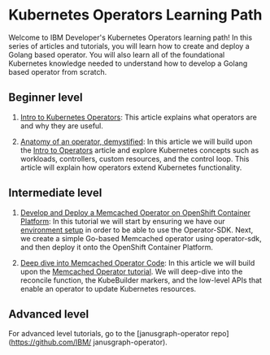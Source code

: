 # Kubernetes Operators Learning Path

Welcome to IBM Developer's Kubernetes Operators learning path! In this series of articles and tutorials, you will learn how to create and 
deploy a Golang based operator. You will also learn all of the foundational Kubernetes knowledge needed to understand how to develop
a Golang based operator from scratch. 

## Beginner level
1. [Intro to Kubernetes Operators](https://github.com/IBM/create-and-deploy-memcached-operator-using-go/blob/main/INTRO_TO_OPERATORS.md): This article explains what operators 
are and why they are useful.

2. [Anatomy of an operator, demystified](https://github.com/IBM/create-and-deploy-memcached-operator-using-go/blob/main/articles/demystified.md): In this article we will build upon the [Intro to Operators](https://github.com/IBM/create-and-deploy-memcached-operator-using-go/blob/main/INTRO_TO_OPERATORS.md) article and explore Kubernetes concepts such as workloads, controllers, custom resources, and the control loop. This article will explain how operators extend
Kubernetes functionality. 

## Intermediate level

1. [Develop and Deploy a Memcached Operator on OpenShift Container Platform](https://github.com/IBM/create-and-deploy-memcached-operator-using-go/blob/main/BEGINNER_TUTORIAL.md): 
In this tutorial we will start by ensuring we have our [environment setup](https://github.com/IBM/create-and-deploy-memcached-operator-using-go/blob/main/installation.md) in order to be able to use the Operator-SDK. Next, we create a simple Go-based Memcached operator using operator-sdk, and then deploy it onto the OpenShift Container Platform. 

2. [Deep dive into Memcached Operator Code](https://github.com/IBM/create-and-deploy-memcached-operator-using-go/blob/main/INTERMEDIATE_TUTORIAL.md): In this article we will build upon the [Memcached Operator tutorial](https://github.com/IBM/create-and-deploy-memcached-operator-using-go/blob/main/BEGINNER_TUTORIAL.md). We will deep-dive into the reconcile function, the KubeBuilder markers, and the low-level APIs that enable an operator to update Kubernetes resources.

## Advanced level

For advanced level tutorials, go to the [janusgraph-operator repo](https://github.com/IBM/  janusgraph-operator).


